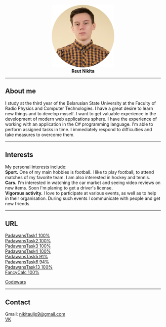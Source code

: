 <p align="center">
  <img src="https://raw.githubusercontent.com/NikitaReut7/NikitaReut7.github.io/master/image0.png"><br>
   <b> Reut Nikita</b><br>
</p>

***
## About me
I study at the third year of the Belarusian State University at the Faculty of Radio Physics and Computer Technologies. I have a great desire to learn new things and to develop myself. I want to get valuable experience in the development of modern web applications sphere. I have the experience of working with an application in the C# programming language. I'm able to perform assigned tasks in time. I immediately respond to difficulties and take measures to overcome them. 

***
## Interests
My personal interests include:<br>
**Sport.**
One of my main hobbies is football. I like to play football, to attend matches of my favorite team. I am also interested in hockey and tennis.<br>
**Cars.**
I'm interested in watching the car market and seeing video reviews on new items. Soon I'm planing to get a driver's license.<br>
**Vigorous activity.**
I love to participate at various events, as well as to help in their organisation. During such events I communicate with people and get new friends.

***
## URL
[PadawansTask1 100%](https://github.com/NikitaReut7/PadawansTask1)<br>
[PadawansTask2 100%](https://github.com/NikitaReut7/PadawansTask2)<br>
[PadawansTask3 100%](https://github.com/NikitaReut7/PadawansTask3)<br>
[PadawansTask4 100%](https://github.com/NikitaReut7/PadawansTask4)<br>
[PadawansTask5 91%](https://github.com/NikitaReut7/PadawansTask5)<br>
[PadawansTask6 94%](https://github.com/NikitaReut7/PadawansTask6)<br>
[PadawansTask13 100%](https://github.com/NikitaReut7/PadawansTask13)<br>
[FancyCalc 100%](https://github.com/NikitaReut7/FancyCalc)<br>

[Codewars](https://www.codewars.com/users/NikitaReut7)

***
## Contact
Gmail: nikitauljo9@gmail.com<br>
[VK](https://vk.com/m_galustyan)
